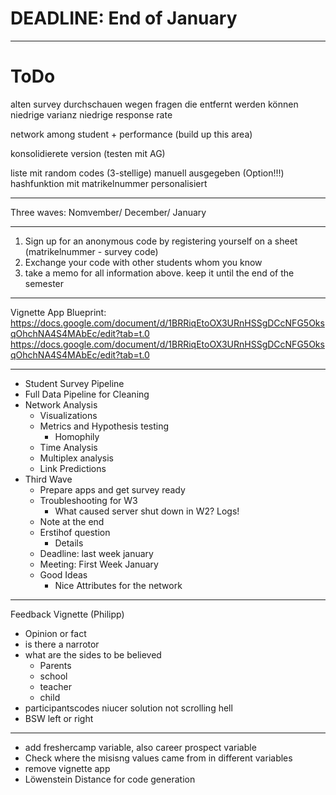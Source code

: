 # DEADLINE: End of January
***
# ToDo

alten survey durchschauen wegen fragen die entfernt werden können 
    niedrige varianz
    niedrige response rate 

network among student + performance (build up this area)

konsolidierete version (testen mit AG)

liste mit random codes (3-stellige) manuell ausgegeben (Option!!!)
    hashfunktion mit matrikelnummer 
    personalisiert 

***

Three waves: Nomvember/ December/ January 

***

1. Sign up for an anonymous code by registering yourself on a sheet (matrikelnummer - survey code)
2. Exchange your code with other students whom you know 
3. take a memo for all information above. keep it until the end of the semester 

***
Vignette App Blueprint: https://docs.google.com/document/d/1BRRiqEtoOX3URnHSSgDCcNFG5OksqOhchNA4S4MAbEc/edit?tab=t.0
    https://docs.google.com/document/d/1BRRiqEtoOX3URnHSSgDCcNFG5OksqOhchNA4S4MAbEc/edit?tab=t.0



***

- Student Survey Pipeline 
- Full Data Pipeline for Cleaning 
- Network Analysis 
	- Visualizations
	- Metrics and Hypothesis testing 
		- Homophily 
	- Time Analysis 
	- Multiplex analysis 
	- Link Predictions 
- Third Wave
	- Prepare apps and get survey ready
	- Troubleshooting for W3 
		- What caused server shut down in W2? Logs!
	- Note at the end 
	- Erstihof question 
		- Details 
	- Deadline: last week january 
	- Meeting: First Week January 
	- Good Ideas 
		- Nice Attributes for the network 

***
Feedback Vignette (Philipp)
- Opinion or fact
- is there a narrotor
- what are the sides to be believed
	- Parents
	- school
	- teacher
	- child
- participantscodes niucer solution not scrolling hell
- BSW left or right 

***
- add freshercamp variable, also career prospect variable 
- Check where the misisng values came from in different variables 
- remove vignette app
- Löwenstein Distance for code generation 